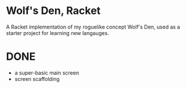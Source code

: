 # Wolf's Den, Racket #

A Racket implementation of my roguelike concept Wolf's Den, used as a starter project for learning new langauges.

# DONE #

* a super-basic main screen
* screen scaffolding